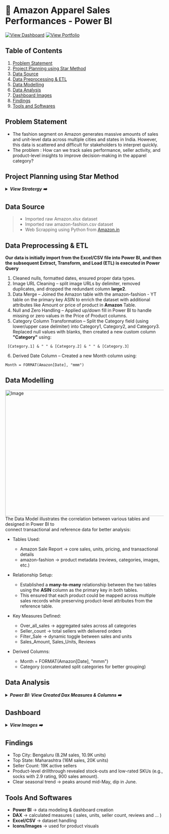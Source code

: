 # 🛒 Amazon Apparel Sales Performances - Power BI 

[![View Dashboard](https://img.shields.io/badge/View%20Dashboard-%23FFB900.svg?style=for-the-badge&logo=power-bi&logoColor=%23000000&labelColor=%23FFB900)](https://app.powerbi.com/view?r=eyJrIjoiNTc4MTc1ZWQtNTU4NC00NGY3LTg5NTQtNzhlNmQ5MDI3MTQwIiwidCI6IjM3MzhkYjE5LTA4MzUtNDhmZS05MjhiLWMxZjI3ZmNkN2Y2NCJ9)
[![View Portfolio](https://img.shields.io/badge/View%20Portfolio-%23000000.svg?style=for-the-badge&logo=firefox&logoColor=#FF7139)](https://www.datascienceportfol.io/mohan_Srinivas/projects/4) 

## Table of Contents
  1. [Problem Statement](#problem-statement)
  2. [Project Planning using Star Method](#project-planning-using-star-method)
  3. [Data Source](#data-source)
  4. [Data Preprocessing \& ETL](#data-preprocessing--etl)
  5. [Data Modelling](#data-modelling)
  6. [Data Analysis](#data-analysis)
  7. [Dashboard Images](#dashboard)
  8. [Findings](#findings)
  9. [Tools and Softwares](#tools-and-softwares)

## Problem Statement
- The fashion segment on Amazon generates massive amounts of sales and unit-level data across multiple cities and states in India. However, this data is scattered and difficult for stakeholders to interpret quickly.
- The problem : How can we track sales performance, seller activity, and product-level insights to improve decision-making in the apparel category?


## Project Planning using Star Method
<details>
<summary>
<i><b>View Stratergy ➡️</b></i>
</summary><br>

- Understand key KPIs: Overall Sales, Units, Seller Count
- Build hierarchical view: State → City → Product → Product Details
- Enable drilldowns: from overview → product listings → product-level insights
- Design dashboards with clear filters and interactions 

### 📝 S - Situation
Amazon’s apparel sales data was scattered, making it hard for stakeholders to track performance across sellers, cities, and products. A unified, interactive view was needed for better decision-making.

### 🎯 T - Task
- Create Interactive Power BI Dashboard
- Track overall sales, units, and sellers
- Monitor city-wise and state-wise performance
- Provide drillthrough to product and product-level views
- Ensure stakeholders could filter by sales/units dynamically

### ⚡ A - Action
I collected raw Amazon Fashion sales data, cleaned and formatted it, and created a dynamic option to switch between sales and units. Key measures like overall sales, seller count, and reviews were built in Power BI for analysis. Dashboards were designed at three levels — Overview, Products, and Product View — to track performance from high-level trends down to individual products.

### 🏆 R - Result
- The dashboard revealed top-performing states and cities, highlighted product-level gaps such as low-rated SKUs, and gave management a clear tool to track sales and units. 
- By identifying sales trends, high-performing products, and top-selling items, the solution contributed to a **10% increase in revenue**. 
- Additionally, regional sales visualizations **improved market insights by 15%**, enabling more informed strategic planning and faster, data-driven decisions.

</details>


## Data Source
>- Imported raw Amazon.xlsx dataset
>- Imported raw amazon-fashion.csv dataset
>- Web Scrapping using Python from [Amazon.in](https://www.amazon.in/)

## Data Preprocessing & ETL
**Our data is initially import from the Excel/CSV file into Power BI, and then the subsequent Extract, Transform, and Load (ETL) is executed in Power Query**
<br>
1. Cleaned nulls, formatted dates, ensured proper data types.  
2. Image URL Cleaning – split image URLs by delimiter, removed duplicates, and dropped the redundant column **large2**.
3. Data Merge – Joined the Amazon table with the amazon-fashion - YT table on the primary key ASIN to enrich the dataset with additional attributes like Amount or price of product in **Amazon** Table.
4. Null and Zero Handling – Applied up/down fill in Power BI to handle missing or zero values in the Price of Product columns.
5. Category Column Transformation – Split the Category field (using lower/upper case delimiter) into Category1, Category2, and Category3. Replaced null values with blanks, then created a new custom column **"Category"** using:

  ```
   [Category.1] & " " & [Category.2] & " " & [Category.3]
  ```

6. Derived Date Column – Created a new Month column using:

  ```
  Month = FORMAT(Amazon[Date], "mmm")
  ```

## Data Modelling
<img width="700" height="400" alt="Image" src="https://github.com/user-attachments/assets/d9cac1b5-b15b-4e81-be20-e636134bbecd" /> <br>
The Data Model illustrates the correlation between various tables and designed in Power BI to <br> 
connect transactional and reference data for better analysis:

- Tables Used:
  - Amazon Sale Report → core sales, units, pricing, and transactional details
  - amazon-fashion → product metadata (reviews, categories, images, etc.)

- Relationship Setup:
  - Established a **many-to-many** relationship between the two tables using the **ASIN** column as the primary key in both tables.
  - This ensured that each product could be mapped across multiple sales records while preserving product-level attributes from the reference table.

- Key Measures Defined:
  - Over_all_sales → aggregated sales across all categories
  - Seller_count → total sellers with delivered orders
  - Filter_Sale → dynamic toggle between sales and units
  - Sales_Amount, Sales_Units, Reviews

- Derived Columns:
  - Month = FORMAT(Amazon[Date], "mmm")
  - Category (concatenated split categories for better grouping)


## Data Analysis
<details>
<summary>
<i><b>Power BI: View Created Dax Measures & Columns ➡️</b></i>
</summary><br>

**Measures:**
1. Return_Units 
```
= var val= CALCULATE([Sale_Units],CONTAINSSTRING(Amazon[Status],"Return"))
return IF(val=BLANK(),0,val)
```

2. Reviews 
```
= var val = COUNT('amazon-fashion'[no__of_reviews])
return IF(ISBLANK(val),0)
```

3. Sale_Ammount 
```
= var val = SUM(Amazon[Total_Ammount])
return if(ISBLANK(val),0)
```

4. Sale_Units 
```
= var selecting = SELECTEDVALUE(Sale_Option[Type])
var _units =SUM(Amazon[Qty])
var _sale = SUM(Amazon[Total_Ammount])
return IF(selecting="1",_sale,_units)
```

5. All_Sale 
```
= CALCULATE([Sale_Units],ALL('amazon-fashion'[Category]))
```

6. Order_Counts 
```
= var val = CALCULATE(COUNT('amazon-fashion'[seller_id]),CONTAINSSTRING(Amazon[Status],"Delivered"))
return IF(val=BLANK(),"0",val)
```

**Calculated Columns:**

1. Month 
```
1.	month = FORMAT(Amazon[Date],"mmm")
```

**Tables Created:**

1. Sale_Option 
```
= DataTable("Name", STRING,"Type", STRING,{{"1","Sales"},{"2","Units"}})
```   

</details>

## Dashboard
<details>
<summary>
<i><b>View Images ➡️</b></i>
</summary>

> ### 1. OverView
> <a href="https://app.powerbi.com/view?r=eyJrIjoiNTc4MTc1ZWQtNTU4NC00NGY3LTg5NTQtNzhlNmQ5MDI3MTQwIiwidCI6IjM3MzhkYjE5LTA4MzUtNDhmZS05MjhiLWMxZjI3ZmNkN2Y2NCJ9" target="_blank"> <img width="650" height="420" alt="Image" src="https://github.com/user-attachments/assets/9bb51257-c8cc-4784-b4e8-9442103f0c96" /> </a>

> ### 2. Products
> <img width="650" height="420" alt="Image" src="https://github.com/user-attachments/assets/7e19ada0-3cde-49f7-a352-119cacda5eaa" />

> ### 3. Products View
> <img width="650" height="420" alt="Image" src="https://github.com/user-attachments/assets/90254f0e-44d7-4d1a-9e17-7130f9ff4d1f" />

</details>


## Findings
- Top City: Bengaluru (8.2M sales, 10.9K units)
- Top State: Maharashtra (16M sales, 20K units)
- Seller Count: 19K active sellers
- Product-level drillthrough revealed stock-outs and low-rated SKUs (e.g., socks with 2.9 rating, 900 sales amount).
- Clear seasonal trend → peaks around mid-May, dip in June.

## Tools And Softwares
- **Power BI** → data modeling & dashboard creation
- **DAX** → calculated measures ( sales, units, seller count, reviews and ... )
- **Excel/CSV** → dataset handling
- **Icons/Images** → used for product visuals
